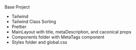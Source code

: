 Base Project

- Tailwind
- Tailwind Class Sorting
- Prettier
- MainLayout with title, metaDescription, and caconical props
- Components folder with MetaTags component
- Styles folder and global.css

